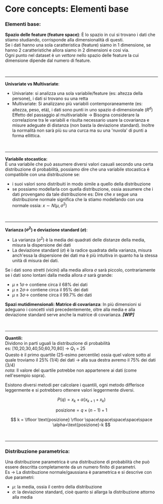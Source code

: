 # Core concepts: Elementi base 




### Elementi base:


**Spazio delle feature (feature space)**: È lo spazio in cui si trovano i dati che stiamo studiando, corrisponde alla dimensionalità di questi.  
Se i dati hanno una sola caratteristica (feature) siamo in 1 dimensione, se hanno 2 caratteristiche allora siamo in 2 dimensioni e cosi via.  
Ogni punto nel dataset è un _vettore_ nello spazio delle feature la cui dimensione dipende dal numero di feature.  

<br>

---

**Univariate vs Multivariate**: 
- Univariate: si analizza una sola variabile/feature (es: altezza della persone), i dati si trovano su una retta 
- Multivariate: Si analizzano più variabili contemporaneamente (es: altezza, peso, età), i dati sono punti in uno spazio d-dimensionale ($R^d$)
Effetto del passaggio al multivariabile $\rightarrow$ Bisogna considerare la correlazione tra le variabili e risulta necessario usare la covarianza e misure adeguate di distanza (non basta la deviazione standard). Inoltre la normalità non sarà più su una curca ma su una 'nuvola' di punti a forma ellittica.  

<br>

---

**Variabile stocastica:**  
È una variabile che può assumere diversi valori casuali secondo una certa distribuzione di probabilità, possiamo dire che una variabile stocastica è compatibile con una distribuzione se:
- i suoi valori sono distribuiti in modo simile a quello della distribuzione 
- se possiamo modellarla con quella distribuzione, ossia assumere che i dati provengano da tale distribuzione
es: Dire che $x$ segue una distribuzione normale significa che la stiamo modellando con una normale ossia: $x \sim N(\mu,\sigma^2)$

<br>

---


**Varianza ($\sigma^2$) e deviazione standard ($\sigma$)**:
- La varianza ($\sigma^2$) è la media dei quadrati delle distanze della media, misura la dispersione dei dati
- La deviazione standard ($\sigma$) è la radice quadrata della varianza, misura anch'essa la dispersione dei dati ma è più intuitiva in quanto ha la stessa unità di misura dei dati.  

Se i dati sono stretti (vicini) alla media allora $\sigma$ sarà piccolo, contrariamente se i dati sono lontani dalla media allora $\sigma$ sarà grande:  

- $\mu \pm 1\sigma\rightarrow$ contiene circa il 68% dei dati
- $\mu \pm 2\sigma\rightarrow$ contiene circa il 95% dei dati 
- $\mu \pm 3\sigma\rightarrow$ contiene circa il 99.7% dei dati   




**Spazi mutidimensionali: Matrice di covarianza**: In più dimensioni si adeguano i concetti visti precedentemente, oltre alla media e alla deviazione standard serve anche la matrice di covarianza. **_[WIP]_**


<br>

---

**Quantili:**  
Dividono in parti uguali la distribuzione di probabilità  
es: [10,20,30,40,50,60,70,80] $\rightarrow$ $Q_1$ = 25  
Questo è il primo quartile (25-esimo percentile) ossia quel valore sotto al quale troviamo il 25% (1/4) dei dati $\rightarrow$ alla sua destra avremo il 75% dei dati (3/4)  
_nota_: Il valore del quartile potrebbe non appartenere ai dati (come nell'esempio sopra).  

Esistono diversi metodi per calcolare i quantili, ogni metodo differisce leggermente e si potrebbero ottenere valori leggermente diversi.  

$$
P(q) = x_k + \alpha (x_{k+1} + x_k)
$$

$$
\text{posizione} = q \times (n-1) + 1
$$

$$
k = \lfloor \text{posizione} \rfloor \space\space\space\space\space \alpha=\text{posizione}-k
$$




<br>

---

### Distribuzione parametrica:

Una distribuzione parametrica è una distribuzione di probabilità che può essere descritta completamente da un numero finito di parametri.  
Es $\rightarrow$ La distribuzione normale/gaussiana è parametrica e si descrive con due parametri:  
- $\mu$: la media, ossia il centro della distribuzione 
- $\sigma$: la deviazione standard, cioè quanto si allarga la distribuzione attorno alla media

